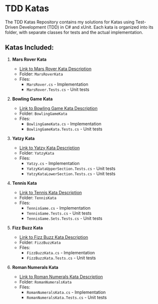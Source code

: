 # TDD Katas 

The TDD Katas Repository contains my solutions for Katas using Test-Driven Development (TDD) in C# and xUnit. Each kata is organized into its folder, with separate classes for tests and the actual implementation.

## Katas Included:

1. **Mars Rover Kata**
    - [Link to Mars Rover Kata Description](https://kata-log.rocks/mars-rover-kata)
    - Folder: `MarsRoverKata`
    - Files:
        - `MarsRover.cs` - Implementation
        - `MarsRover.Tests.cs` - Unit tests

      
2. **Bowling Game Kata**
    - [Link to Bowling Game Kata Description](https://kata-log.rocks/bowling-game-kata)
    - Folder: `BowlingGameKata`
    - Files:
        - `BowlingGameKata.cs` - Implementation
        - `BowlingGameKata.Tests.cs` - Unit tests

          
2. **Yatzy Kata**
    - [Link to Yatzy Kata Description](https://kata-log.rocks/yahtzee-kata)
    - Folder: `YatzyKata`
    - Files:
        - `Yatzy.cs` - Implementation
        - `YatzyKataUpperSection.Tests.cs` - Unit tests
        - `YatzyKataLowerSection.Tests.cs` - Unit tests


4. **Tennis Kata**
    - [Link to Tennis Kata Description](https://kata-log.rocks/tennis-kata)
    - Folder: `TennisKata`
    - Files:
        - `TennisGame.cs` - Implementation
        - `TennisGame.Tests.cs` - Unit tests
        - `TennisGame.Sets.Tests.cs` - Unit tests


5. **Fizz Buzz Kata**
    - [Link to Fizz Buzz Kata Description](https://kata-log.rocks/fizz-buzz-kata)
    - Folder: `FizzBuzzKata`
    - Files:
        - `FizzBuzzKata.cs` - Implementation
        - `FizzBuzzKata.Tests.cs` - Unit tests

5. **Roman Numerals Kata**
    - [Link to Roman Numerals Kata Description](https://kata-log.rocks/roman-numerals-kata)
    - Folder: `RomanNumeralsKata`
    - Files:
        - `RomanNumeralsKata.cs` - Implementation
        - `RomanNumeralsKata.Tests.cs` - Unit tests

    

